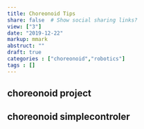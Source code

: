 ```yaml
---
title: Choreonoid Tips
share: false  # Show social sharing links?
view: ["3"]
date: "2019-12-22"
markup: mmark
abstruct: ""
draft: true
categories : ["choreonoid","robotics"]
tags : []
---
```

## choreonoid project

## choreonoid simplecontroler
